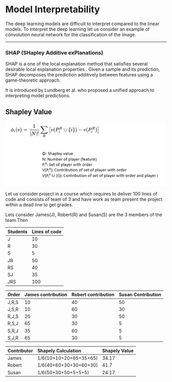 # Model Interpretability

The deep learning models are difficult to interpret compared to the linear models. To interpret the deep learning let us consider an example of convolution neural network for the classification of the image.   
****

### **SHAP \(SHapley Additive exPlanations\)** 

SHAP is a one of the local explanation method that satisfies several desirable local explanation properties . Given a sample and its prediction, SHAP decomposes the prediction additively between features using a game-theoretic approach.

It is introduced by Lundberg et al. who proposed a unified approach to interpreting model predictions.

## Shapley Value <a id="6a33"></a>

![](../.gitbook/assets/image.png)

Let us consider project in a course which requires to deliver 100 lines of code and consists of team of 3 and have work as team present the project within a dead line to get grades. 

Lets consider James\(J\), Robert\(R\) and Susan\(S\)  are the 3 members of the team.Then

| Students | Lines of code |
| :--- | :--- |
| J | 10 |
| R | 30 |
| S | 5 |
| JR | 50 |
| RS | 40 |
| SJ | 35 |
| JRS | 100 |

| Order | James contribution | Robert contribution | Susan Contribution |
| :--- | :--- | :--- | :--- |
| J,R,S | 10 | 40 | 50 |
| J,S,R | 10 | 60 | 30 |
| R,J,S | 20 | 30 | 50 |
| R,S,J | 65 | 30 | 5 |
| S,R,J | 35 | 60 | 5 |
| S,J,R | 65 | 30 | 5 |

| Contributor | Shapely Calculation | Shapely Value |
| :--- | :--- | :--- |
| James | 1/6\(10+10+20+65+35+65\) | 34.17 |
| Robert | 1/6\(40+60+30+30+60+30\) | 41.7 |
| Susan | 1/6\(50+30+50+5+5+5\) | 24.17 |



